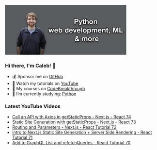 <img src="github-cover-photo-my-face.jpg" width="400px" />

### Hi there, I'm Caleb! 🍛

- 💰 Sponsor me on [GitHub](https://github.com/sponsors/CalebCurry)
- 🎥 Watch my tutorials on [YouTube](https://www.youtube.com/calebthevideomaker2)
- 📗 My courses on [CodeBreakthrough](https://www.codebreakthrough.com)
- 🤔 I’m currently studying: [Python](https://www.youtube.com/watch?v=s3IvdkCq2_c&t=4254s)

### Latest YouTube Videos
<!-- YOUTUBE:START -->
- [Call an API with Axios in getStaticProps - Next.js - React 74](https://www.youtube.com/watch?v=lysBSpayTEA)
- [Static Site Generation with getStaticProps - Next.js - React 73](https://www.youtube.com/watch?v=jTYp49jxgsA)
- [Routing and Parameters - Next.js - React Tutorial 72](https://www.youtube.com/watch?v=WSAWla66zrM)
- [Intro to Next.js Static Site Generation + Server Side Rendering - React Tutorial 71](https://www.youtube.com/watch?v=5kgCFvyk7VI)
- [Add to GraphQL List and refetchQueries - React Tutorial 70](https://www.youtube.com/watch?v=9bk1K9vy5Eg)
<!-- YOUTUBE:END -->
